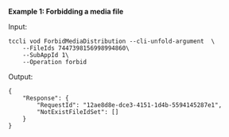 **Example 1: Forbidding a media file**



Input: 

```
tccli vod ForbidMediaDistribution --cli-unfold-argument  \
    --FileIds 7447398156998994860\
    --SubAppId 1\
    --Operation forbid
```

Output: 
```
{
    "Response": {
        "RequestId": "12ae8d8e-dce3-4151-1d4b-5594145287e1",
        "NotExistFileIdSet": []
    }
}
```

